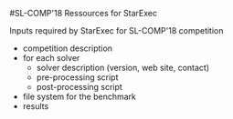 #SL-COMP'18 Ressources for StarExec

Inputs required by StarExec for SL-COMP'18 competition

* competition description
* for each solver
  * solver description (version, web site, contact)
  * pre-processing script
  * post-processing script
* file system for the benchmark
* results


